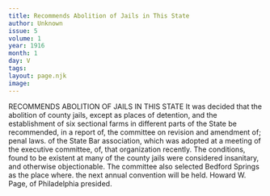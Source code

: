 ```yaml
---
title: Recommends Abolition of Jails in This State
author: Unknown
issue: 5
volume: 1
year: 1916
month: 1
day: V
tags:
layout: page.njk
image:
---
```

RECOMMENDS ABOLITION OF JAILS IN THIS STATE    It was decided that the abolition of county jails, except as places of detention, and the establishment of six sectional farms in different parts of the State be recommended, in a report of, the committee on revision and amendment of; penal laws. of the State Bar association, which was adopted at a meeting of the executive committee, of, that organization recently. The conditions, found to be existent at many of the county jails were considered insanitary, and otherwise objectionable. The committee also selected Bedford Springs as the place where. the next annual convention will be held. Howard W. Page, of Philadelphia presided. 
